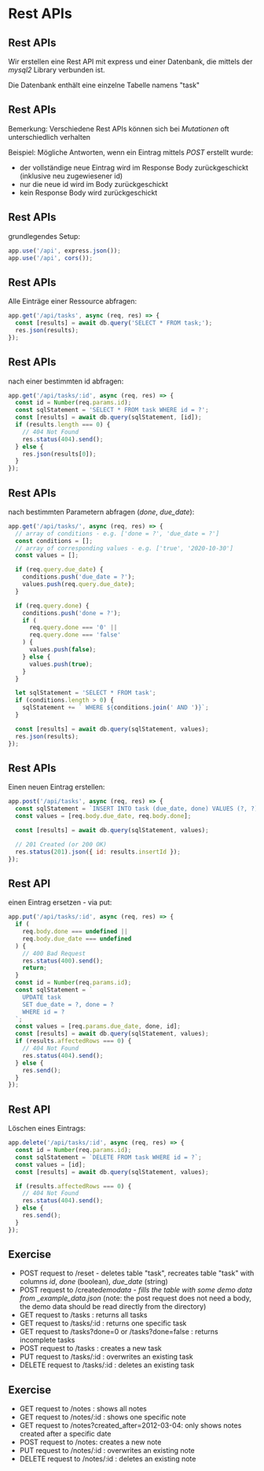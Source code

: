 # Rest APIs

## Rest APIs

Wir erstellen eine Rest API mit express und einer Datenbank, die mittels der _mysql2_ Library verbunden ist.

Die Datenbank enthält eine einzelne Tabelle namens "task"

## Rest APIs

Bemerkung: Verschiedene Rest APIs können sich bei _Mutationen_ oft unterschiedlich verhalten

Beispiel: Mögliche Antworten, wenn ein Eintrag mittels _POST_ erstellt wurde:

- der vollständige neue Eintrag wird im Response Body zurückgeschickt (inklusive neu zugewiesener id)
- nur die neue id wird im Body zurückgeschickt
- kein Response Body wird zurückgeschickt

## Rest APIs

grundlegendes Setup:

```js
app.use('/api', express.json());
app.use('/api', cors());
```

## Rest APIs

Alle Einträge einer Ressource abfragen:

```js
app.get('/api/tasks', async (req, res) => {
  const [results] = await db.query('SELECT * FROM task;');
  res.json(results);
});
```

## Rest APIs

nach einer bestimmten id abfragen:

```js
app.get('/api/tasks/:id', async (req, res) => {
  const id = Number(req.params.id);
  const sqlStatement = 'SELECT * FROM task WHERE id = ?';
  const [results] = await db.query(sqlStatement, [id]);
  if (results.length === 0) {
    // 404 Not Found
    res.status(404).send();
  } else {
    res.json(results[0]);
  }
});
```

## Rest APIs

nach bestimmten Parametern abfragen (_done_, _due_date_):

```js
app.get('/api/tasks/', async (req, res) => {
  // array of conditions - e.g. ['done = ?', 'due_date = ?']
  const conditions = [];
  // array of corresponding values - e.g. ['true', '2020-10-30']
  const values = [];

  if (req.query.due_date) {
    conditions.push('due_date = ?');
    values.push(req.query.due_date);
  }

  if (req.query.done) {
    conditions.push('done = ?');
    if (
      req.query.done === '0' ||
      req.query.done === 'false'
    ) {
      values.push(false);
    } else {
      values.push(true);
    }
  }

  let sqlStatement = 'SELECT * FROM task';
  if (conditions.length > 0) {
    sqlStatement += ` WHERE ${conditions.join(' AND ')}`;
  }

  const [results] = await db.query(sqlStatement, values);
  res.json(results);
});
```

## Rest APIs

Einen neuen Eintrag erstellen:

```js
app.post('/api/tasks', async (req, res) => {
  const sqlStatement = `INSERT INTO task (due_date, done) VALUES (?, ?)`;
  const values = [req.body.due_date, req.body.done];

  const [results] = await db.query(sqlStatement, values);

  // 201 Created (or 200 OK)
  res.status(201).json({ id: results.insertId });
});
```

## Rest API

einen Eintrag ersetzen - via put:

```js
app.put('/api/tasks/:id', async (req, res) => {
  if (
    req.body.done === undefined ||
    req.body.due_date === undefined
  ) {
    // 400 Bad Request
    res.status(400).send();
    return;
  }
  const id = Number(req.params.id);
  const sqlStatement = `
    UPDATE task
    SET due_date = ?, done = ?
    WHERE id = ?
  `;
  const values = [req.params.due_date, done, id];
  const [results] = await db.query(sqlStatement, values);
  if (results.affectedRows === 0) {
    // 404 Not Found
    res.status(404).send();
  } else {
    res.send();
  }
});
```

## Rest API

Löschen eines Eintrags:

```js
app.delete('/api/tasks/:id', async (req, res) => {
  const id = Number(req.params.id);
  const sqlStatement = `DELETE FROM task WHERE id = ?`;
  const values = [id];
  const [results] = await db.query(sqlStatement, values);

  if (results.affectedRows === 0) {
    // 404 Not Found
    res.status(404).send();
  } else {
    res.send();
  }
});
```

## Exercise

- POST request to /reset - deletes table "task", recreates table "task" with columns _id_, _done_ (boolean), _due_date_ (string)
- POST request to /create*demodata - fills the table with some demo data from \_example_data.json* (note: the post request does not need a body, the demo data should be read directly from the directory)
- GET request to /tasks : returns all tasks
- GET request to /tasks/:id : returns one specific task
- GET request to /tasks?done=0 or /tasks?done=false : returns incomplete tasks
- POST request to /tasks : creates a new task
- PUT request to /tasks/:id : overwrites an existing task
- DELETE request to /tasks/:id : deletes an existing task

## Exercise

- GET request to /notes : shows all notes
- GET request to /notes/:id : shows one specific note
- GET request to /notes?created_after=2012-03-04: only shows notes created after a specific date
- POST request to /notes: creates a new note
- PUT request to /notes/:id : overwrites an existing note
- DELETE request to /notes/:id : deletes an existing note
